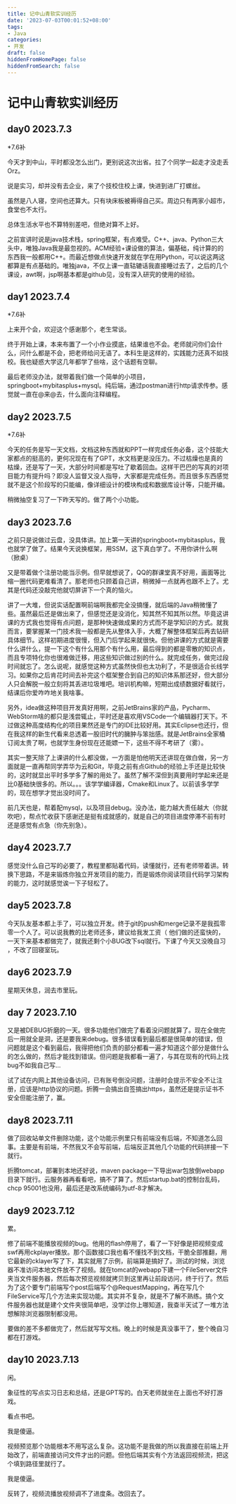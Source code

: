 ```yaml
---
title: 记中山青软实训经历
date: '2023-07-03T00:01:52+08:00'
tags:
- Java
categories:
- 开发
draft: false
hiddenFromHomePage: false
hiddenFromSearch: false
---
```


# 记中山青软实训经历

## day0 2023.7.3

\*7.6补

今天才到中山，平时都没怎么出门，更别说这次出省。拉了个同学一起走才没走丢Orz。

说是实习，却并没有去企业，来了个技校住校上课，快进到进厂打螺丝。

虽然是八人寝，空间也还算大。只有块床板被褥得自己买。周边只有两家小超市，食堂也不太行。

总体生活水平也不算特别差吧，但绝对算不上好。

之前宣讲时说是java技术栈，spring框架，有点难受。C++、java、Python三大头中，唯独Java我是最忽视的。ACM经验+课设做的算法，偏基础，纯计算的的东西我一般都用C++。而最近想做点快速开发就在学在用Python，可以说这两这都算是有点基础的。唯独java，不仅上课一直轱辘话我直接睡过去了，之后的几个课设，awt啊，jsp啊基本都是github见，没有深入研究的使用的经验。

## day1 2023.7.4

\*7.6补

上来开个会，欢迎这个感谢那个，老生常谈。

终于开始上课，本来布置了一个小作业摸底，结果谁也不会。老师就问你们会什么，问什么都是不会，把老师给问无语了。本科生是这样的，实践能力还真不如技校。我也疑惑大学这几年都学了些啥，这个话题有空聊。

最后老师没办法，就带着我们做一个简单的小项目，springboot+mybitasplus+mysql。纯后端，通过postman进行http请求传参。感觉就一直在@来@去，什么面向注释编程。

## day2 2023.7.5

\*7.6补

今天的任务是写一天文档，文档这种东西就和PPT一样完成任务必备，这个技能大家都点的挺高的，更何况现在有了GPT，水文档更是没压力。不过枯燥也是真的枯燥，还是写了一天，大部分时间都是写吐了歇着回血。这样干巴巴的写真的对项目能力有提升吗？即没人监督又没人指导，大家都是完成任务。而且很多东西感觉就不是这个阶段写的只能编，像详细设计的模块构成和数据库设计等，只能开编。

稍微抽空复习了一下昨天写的。做了两个小功能。

## day3 2023.7.6

之前只是说做过云盘，没具体讲。加上第一天讲的springboot+mybitasplus，我也就学了做了。结果今天说换框架，用SSM，这下真白学了。不用你讲什么啊（掀桌）

又是带着做个注册功能当示例。但早就想说了，QQ的群课堂真不好用，画面等比缩一圈代码更难看清了。那老师也只顾着自己讲，稍微掉一点就再也跟不上了。尤其是代码还没敲完他就切屏讲下一个真的恼火。

讲了一大堆，但说实话配置啊前端啊我都完全没搞懂，就后端的Java稍微懂了些。虽然最后还是做出来了，但感觉还是没消化，知其然不知其所以然。毕竟这讲课的方式我也觉得有点问题，是那种快速做成果的方式而不是学知识的方式。就我而言，要掌握某一门技术我一般都是先从整体入手，大概了解整体框架后再去钻研具体细节。这样初期进度很慢，但入门后学起来就很快。但他讲课的方式就是需要什么讲什么，提一下这个有什么用那个有什么用，最后得到的都是零散的知识点，而且专项特化你也很难做迁移，用这些知识做过别的什么。就完成任务，做完过段时间就忘了。怎么说呢，就感觉这种方式虽然快但也太功利了，不是很适合长线学习。如果你之后肯花时间去补完这个框架整合到自己的知识体系那还好，但大部分人只会解脱一般立刻将其丢进垃圾堆吧。培训机构嘛，短期出成绩数据好看就行，结课后你爱咋咋地关我啥事。

另外，idea做这种项目开发真好用啊，之前JetBrains家的产品，Pycharm、WebStorm啥的都只是浅尝辄止，平时还是喜欢用VSCode一个编辑器打天下。不过做这种高度结构化的项目果然还是专门的IDE比较好用。其实Eclipse也还行，但在我这样的新生代看来总透着一股旧时代的臃肿与笨拙感。就是JetBrains全家桶订阅太贵了啊，也就学生身份现在还能嫖一下，这些不得不考研了（雾）。

其实一整天除了上课讲的什么都没做，一方面是怕他明天还讲现在做白做，另一方面就是一直再帮同学弄华为云和Git，毕竟之前有点Github的经验上手还是比较快的，这时就显出平时多学多了解的用处了。虽然了解不深但到真要用时学起来还是比0基础快很多的。所以。。。该学学编译器，Cmake和Linux了。以前该多学学的，现在想学才觉出没时间了。

前几天也是，帮着配mysql，以及项目debug。没办法，能力越大责任越大（你就吹吧），帮点忙收获下感谢还是挺有成就感的，就是自己的项目进度停滞不前有时还是感觉有点急（你先别急）。

## day4 2023.7.7

感觉没什么自己写的必要了，教程里都贴着代码，读懂就行，还有老师带着讲。转换下思路，不是来锻炼你独立开发项目的能力，而是锻炼你阅读项目代码学习架构的能力，这时就感觉诶一下子轻松了。

## day5 2023.7.8

今天队友基本都上手了，可以独立开发。终于git的push和merge记录不是我孤零零一个人了。可以说我教的比老师还多，建议给我发工资（
他们做的还蛮快的，一天下来基本都做完了，就我还剩个小BUG改下sql就行。下课了今天又没晚自习
，不改了回寝室玩。

## day6 2023.7.9

星期天休息，润去市里玩。

## day 7 2023.7.10

又是被DEBUG折磨的一天。很多功能他们做完了看着没问题就算了。现在全做完后一用就全是洞，还是要我来debug。很多错误看到最后都是很简单的错误，但问题就是这个看到最后，我得把他们负责的部分都看一遍才知道这个部分是做什么的怎么做的，然后才能找到错误。但问题是我都看一遍了，与其在现有的代码上找bug不如我自己写...

试了试在内网上其他设备访问，已有账号倒没问题，注册时会提示不安全不让注册，应该是http协议的问题。折腾一会搞出自签搞出https，虽然还是提示证书不安全但能注册了，赢。

## day8 2023.7.11

做了回收站单文件删除功能，这个功能示例里只有前端没有后端，不知道怎么回事。主要是有前端，不然我又不会写前端，后端反正其他几个功能的代码拼接一下就行。

折腾tomcat，部署到本地还好说，maven package一下导出war包放倒webapp目录下就行。云服务器再看看吧，搞不了算了。然后startup.bat的控制台乱码，chcp 95001也没用，最后还是改系统编码为utf-8才解决。

## day9 2023.7.12

累。

修了前端不能播放视频的bug。他用的flash停用了，看了一下好像是把视频变成swf再用ckplayer播放。那个函数接口我也看不懂找不到文档，干脆全部推翻，用它最新的cklayer写了下，其实就用了示例，前端算是搞好了。测试的时候，浏览器不准访问本地文件放不了视频。就在tomcat的webapp下建一个FileServer文件夹当文件服务器，然后每次预览视频就拷贝到这里再让前段访问，终于行了。然后为了这个要专门前端写个post后端写个@RequestMapping，再在写几个FileService写几个方法来实现功能。其实并不复杂，就是不了解不熟练。搞个文件服务器也就是建个文件夹很简单吧，没学过你上哪知道，我查半天试了一堆方法想解除浏览器限制都没用。

要做的差不多都做完了，然后就写写文档。晚上的时候是真没事干了，整个晚自习都在打游戏。

## day10 2023.7.13

闲。

象征性的写点实习日志和总结，还是GPT写的。白天老师就坐在上面也不好打游戏。

看点书吧。

我是傻逼。

视频预览那个功能根本不用写这么复杂。这功能不是我做的所以我直接在前端上开始改了，前端直接访问文件才出的问题。但他后端其实有个方法返回视频流，把这个填到路径里就行了。

我是傻逼。

反转了，视频流播放视频调不了进度条。改回去了。
